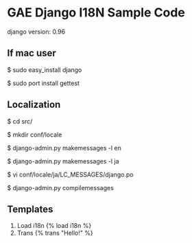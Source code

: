GAE Django I18N Sample Code
=============

django version: 0.96

If mac user
------

$ sudo easy_install django

$ sudo port install gettest

Localization
-------

$ cd src/

$ mkdir conf/locale

$ django-admin.py makemessages -l en

$ django-admin.py makemessages -l ja

$ vi conf/locale/ja/LC_MESSAGES/django.po

$ django-admin.py compilemessages

Templates
-------

1. Load i18n
{% load i18n %}
2. Trans
{% trans "Hello!" %}
